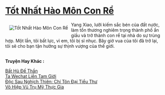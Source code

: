 <a href="https://truyentiki.com/tot-nhat-hao-mon-con-re.31529/" title="Tốt Nhất Hào Môn Con Rể"><h1>Tốt Nhất Hào Môn Con Rể</h1></a><div style="display:table"><img align="right" style="float: left; padding: 10px;" src="https://truyentiki.com/a/img/str/src/31529.jpg" alt="Tốt Nhất Hào Môn Con Rể">Yang Xiao, lưỡi kiếm sắc bén của đất nước, làm tổn thương nghiêm trọng thành phố ẩn giấu và trở thành con rể tại nhà do sự trùng hợp. Một lần, tôi bất lực, vì em, tôi bị sỉ nhục. Bây giờ vua của tôi đã trở lại, tôi sẽ cho bạn tận hưởng sự thịnh vượng của thế giới.</div><p><br><b>Truyện Hay Khác :</b></p><a href="https://truyentiki.com/bat-hu-de-than.31528/" alt="Bất Hủ Đế Thần">Bất Hủ Đế Thần</a><br/><a href="https://github.com/nownovels/top500/tree/master/truyenhay/33505/" alt="Ta Wechat Liền Tam Giới">Ta Wechat Liền Tam Giới</a><br/><a href="https://github.com/nownovels/topcv/tree/master/truyenhay/31643/README.md" alt="Độc Sau Nghịch Thiên: Chí Tôn Đại Tiểu Thư">Độc Sau Nghịch Thiên: Chí Tôn Đại Tiểu Thư</a><br/><a href="https://github.com/nownovels/topcv/tree/master/truyenhay/31658/README.md" alt="Võ Hiệp Vũ Trụ Mỹ Thực Gia">Võ Hiệp Vũ Trụ Mỹ Thực Gia</a><br/>